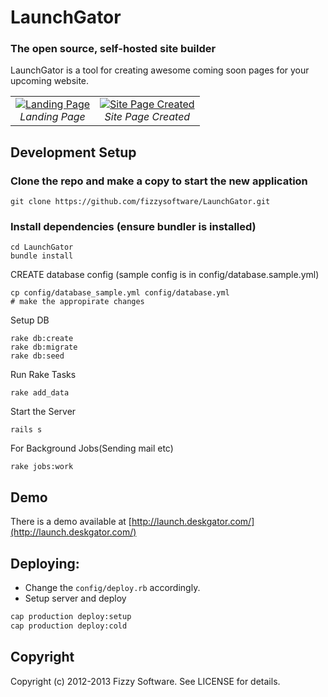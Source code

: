 # LaunchGator


### The open source, self-hosted site builder


LaunchGator is a tool for creating awesome coming soon pages for your upcoming website.


<table>
  <tr>
    <td align="center">
      <a href="http://launch.deskgator.com/images/Landing.png" target="_blank" title="Landing Page">
        <img src="http://launch.deskgator.com/images/Landing.png" alt="Landing Page">
      </a>
      <br />
      <em>Landing Page</em>
    </td>
    <td align="center">
      <a href="http://launch.deskgator.com/images/site_page_created.png" target="_blank" title="Page Created">
        <img src="http://launch.deskgator.com/images/site_page_created.png" alt="Site Page Created">
      </a>
      <br />
      <em>Site Page Created</em>
    </td>
  </tr>
</table>

## Development Setup

### Clone the repo and make a copy to start the new application
```
git clone https://github.com/fizzysoftware/LaunchGator.git
```

### Install dependencies (ensure bundler is installed)
```
cd LaunchGator
bundle install
```

CREATE database config (sample config is in config/database.sample.yml)
```
cp config/database_sample.yml config/database.yml
# make the appropirate changes 

```

Setup DB
```
rake db:create
rake db:migrate
rake db:seed
```

Run Rake Tasks
```
rake add_data
```

Start the Server
```
rails s
```

For Background Jobs(Sending mail etc)
```
rake jobs:work
```

Demo
----

There is a demo available at [http://launch.deskgator.com/](http://launch.deskgator.com/)


Deploying:
----------

  * Change the `config/deploy.rb` accordingly.
  * Setup server and deploy

```bash
cap production deploy:setup
cap production deploy:cold
```

Copyright
---------

Copyright (c) 2012-2013 Fizzy Software. See LICENSE for details.
